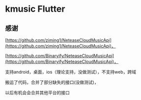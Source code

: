 # kmusic Flutter
## 感谢

[https://github.com/ziming1/NeteaseCloudMusicApi](https://github.com/ziming1/NeteaseCloudMusicApi)，

[https://github.com/Binaryify/NeteaseCloudMusicApi](https://github.com/Binaryify/NeteaseCloudMusicApi)，

支持android，桌面，ios（理论支持，没做测试），不支持web，跨域

搬运了代码，合并了部分缺失的接口(没做测试)，

以后有机会会合并其他平台的接口

